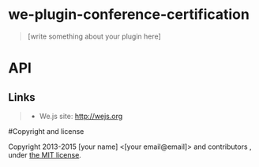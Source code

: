 # we-plugin-conference-certification

> [write something about your plugin here]

# API


## Links

> * We.js site: http://wejs.org

#Copyright and license

Copyright 2013-2015 [your name] <[your email@email]> and contributors , under [the MIT license](LICENSE).